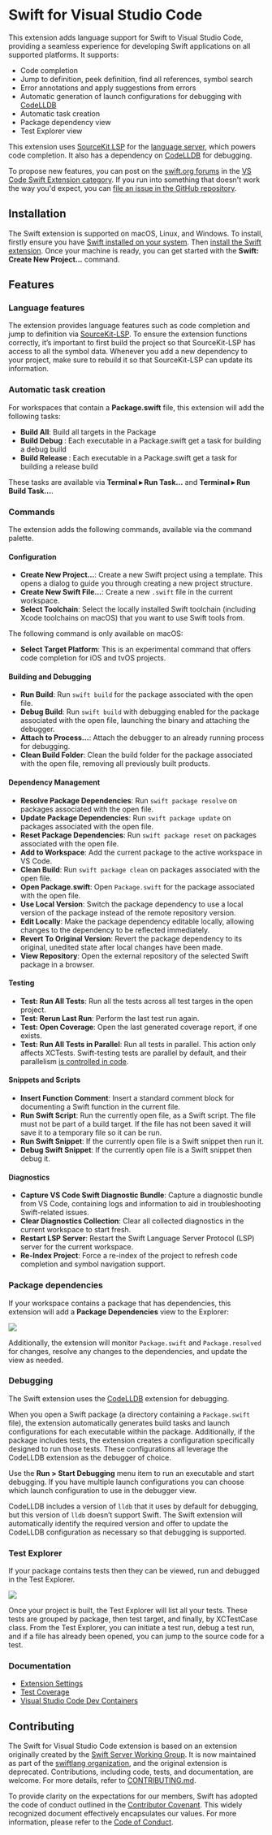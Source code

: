 # Swift for Visual Studio Code

This extension adds language support for Swift to Visual Studio Code, providing a seamless experience for developing Swift applications on all supported platforms. It supports:

* Code completion
* Jump to definition, peek definition, find all references, symbol search
* Error annotations and apply suggestions from errors
* Automatic generation of launch configurations for debugging with [CodeLLDB](https://marketplace.visualstudio.com/items?itemName=vadimcn.vscode-lldb)
* Automatic task creation
* Package dependency view
* Test Explorer view

This extension uses [SourceKit LSP](https://github.com/apple/sourcekit-lsp) for the [language server](https://microsoft.github.io/language-server-protocol/overviews/lsp/overview/), which powers code completion. It also has a dependency on [CodeLLDB](https://github.com/vadimcn/vscode-lldb) for debugging.

To propose new features, you can post on the [swift.org forums](https://forums.swift.org) in the [VS Code Swift Extension category](https://forums.swift.org/c/related-projects/vscode-swift-extension/). If you run into something that doesn't work the way you'd expect, you can [file an issue in the GitHub repository](https://github.com/swiftlang/vscode-swift/issues/new).

## Installation

The Swift extension is supported on macOS, Linux, and Windows. To install, firstly ensure you have [Swift installed on your system](https://www.swift.org/install/). Then [install the Swift extension](https://marketplace.visualstudio.com/items?itemName=swiftlang.swift-vscode). Once your machine is ready, you can get started with the **Swift: Create New Project...** command.

## Features

### Language features

The extension provides language features such as code completion and jump to definition via [SourceKit-LSP](https://github.com/apple/sourcekit-lsp). To ensure the extension functions correctly, it’s important to first build the project so that SourceKit-LSP has access to all the symbol data. Whenever you add a new dependency to your project, make sure to rebuild it so that SourceKit-LSP can update its information. 

### Automatic task creation

For workspaces that contain a **Package.swift** file, this extension will add the following tasks:

- **Build All**: Build all targets in the Package
- **Build Debug <Executable>**: Each executable in a Package.swift get a task for building a debug build
- **Build Release <Executable>**: Each executable in a Package.swift get a task for building a release build

These tasks are available via **Terminal ▸ Run Task...** and **Terminal ▸ Run Build Task...**.

### Commands

The extension adds the following commands, available via the command palette.

#### Configuration

- **Create New Project...**: Create a new Swift project using a template. This opens a dialog to guide you through creating a new project structure.
- **Create New Swift File...**: Create a new `.swift` file in the current workspace.
- **Select Toolchain**: Select the locally installed Swift toolchain (including Xcode toolchains on macOS) that you want to use Swift tools from.

The following command is only available on macOS:

- **Select Target Platform**: This is an experimental command that offers code completion for iOS and tvOS projects.

#### Building and Debugging

- **Run Build**: Run `swift build` for the package associated with the open file.
- **Debug Build**: Run `swift build` with debugging enabled for the package associated with the open file, launching the binary and attaching the debugger.
- **Attach to Process...**: Attach the debugger to an already running process for debugging.
- **Clean Build Folder**: Clean the build folder for the package associated with the open file, removing all previously built products.

#### Dependency Management

- **Resolve Package Dependencies**: Run `swift package resolve` on packages associated with the open file.
- **Update Package Dependencies**: Run `swift package update` on packages associated with the open file.
- **Reset Package Dependencies**: Run `swift package reset` on packages associated with the open file.
- **Add to Workspace**: Add the current package to the active workspace in VS Code.
- **Clean Build**: Run `swift package clean` on packages associated with the open file.
- **Open Package.swift**: Open `Package.swift` for the package associated with the open file.
- **Use Local Version**: Switch the package dependency to use a local version of the package instead of the remote repository version.
- **Edit Locally**: Make the package dependency editable locally, allowing changes to the dependency to be reflected immediately.
- **Revert To Original Version**: Revert the package dependency to its original, unedited state after local changes have been made.
- **View Repository**: Open the external repository of the selected Swift package in a browser.

#### Testing

- **Test: Run All Tests**: Run all the tests across all test targes in the open project.
- **Test: Rerun Last Run**: Perform the last test run again.
- **Test: Open Coverage**: Open the last generated coverage report, if one exists.
- **Test: Run All Tests in Parallel**: Run all tests in parallel. This action only affects XCTests. Swift-testing tests are parallel by default, and their parallelism [is controlled in code](https://developer.apple.com/documentation/testing/parallelization).

#### Snippets and Scripts

- **Insert Function Comment**: Insert a standard comment block for documenting a Swift function in the current file.
- **Run Swift Script**: Run the currently open file, as a Swift script. The file must not be part of a build target. If the file has not been saved it will save it to a temporary file so it can be run.
- **Run Swift Snippet**: If the currently open file is a Swift snippet then run it.
- **Debug Swift Snippet**: If the currently open file is a Swift snippet then debug it.

#### Diagnostics

- **Capture VS Code Swift Diagnostic Bundle**: Capture a diagnostic bundle from VS Code, containing logs and information to aid in troubleshooting Swift-related issues.
- **Clear Diagnostics Collection**: Clear all collected diagnostics in the current workspace to start fresh.
- **Restart LSP Server**: Restart the Swift Language Server Protocol (LSP) server for the current workspace.
- **Re-Index Project**: Force a re-index of the project to refresh code completion and symbol navigation support.

### Package dependencies

If your workspace contains a package that has dependencies, this extension will add a **Package Dependencies** view to the Explorer:

![](images/package-dependencies.png)

Additionally, the extension will monitor `Package.swift` and `Package.resolved` for changes, resolve any changes to the dependencies, and update the view as needed.

### Debugging

The Swift extension uses the [CodeLLDB](https://marketplace.visualstudio.com/items?itemName=vadimcn.vscode-lldb) extension for debugging.

When you open a Swift package (a directory containing a `Package.swift` file), the extension automatically generates build tasks and launch configurations for each executable within the package. Additionally, if the package includes tests, the extension creates a configuration specifically designed to run those tests. These configurations all leverage the CodeLLDB extension as the debugger of choice.

Use the **Run > Start Debugging** menu item to run an executable and start debugging. If you have multiple launch configurations you can choose which launch configuration to use in the debugger view.

CodeLLDB includes a version of `lldb` that it uses by default for debugging, but this version of `lldb` doesn’t support Swift. The Swift extension will automatically identify the required version and offer to update the CodeLLDB configuration as necessary so that debugging is supported. 

### Test Explorer

If your package contains tests then they can be viewed, run and debugged in the Test Explorer.

![](images/test-explorer.png)

Once your project is built, the Test Explorer will list all your tests. These tests are grouped by package, then test target, and finally, by XCTestCase class. From the Test Explorer, you can initiate a test run, debug a test run, and if a file has already been opened, you can jump to the source code for a test.

### Documentation

* [Extension Settings](docs/settings.md)
* [Test Coverage](docs/test-coverage.md)
* [Visual Studio Code Dev Containers](docs/remote-dev.md)

## Contributing

The Swift for Visual Studio Code extension is based on an extension originally created by the [Swift Server Working Group](https://www.swift.org/sswg/). It is now maintained as part of the [swiftlang organization](https://github.com/swiftlang/), and the original extension is deprecated. Contributions, including code, tests, and documentation, are welcome. For more details, refer to [CONTRIBUTING.md](CONTRIBUTING.md).

To provide clarity on the expectations for our members, Swift has adopted the code of conduct outlined in the [Contributor Covenant](https://www.contributor-covenant.org). This widely recognized document effectively encapsulates our values. For more information, please refer to the [Code of Conduct](https://swift.org/code-of-conduct/).
